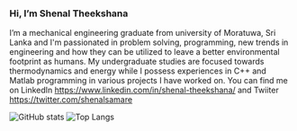 ### Hi, I’m Shenal Theekshana
I’m a mechanical engineering graduate from university of Moratuwa, Sri Lanka and I'm passionated in problem solving, programming, new trends in engineering and how 
they can be utilized to leave a better environmental footprint as humans. My undergraduate studies are focused towards thermodynamics and energy while I possess experiences
in C++ and Matlab programming in various projects I have worked on. You can find me on LinkedIn https://www.linkedin.com/in/shenal-theekshana/ and Twiiter https://twitter.com/shenalsamare

![GitHub stats](https://github-readme-stats.vercel.app/api?username=ShenalTheekshana&show_icons=true) ![Top Langs](https://github-readme-stats.vercel.app/api/top-langs/?username=ShenalTheekshana)

<!---
ShenalTheekshana/ShenalTheekshana is a ✨ special ✨ repository because its `README.md` (this file) appears on your GitHub profile.
You can click the Preview link to take a look at your changes.
--->
